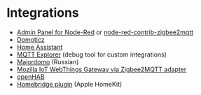 # Integrations

* [Admin Panel for Node-Red](https://github.com/ben423423n32j14e/zigbee2mqttadminpanel)
	or [node-red-contrib-zigbee2mqtt ](https://flows.nodered.org/node/node-red-contrib-zigbee2mqtt)
* [Domoticz](https://github.com/stas-demydiuk/domoticz-zigbee2mqtt-plugin)
* [Home Assistant](./home_assistant.md)
* [MQTT Explorer](https://mqtt-explorer.com) (debug tool for custom integrations)
* [Majordomo](https://github.com/directman66/majordomo-zigbee2mqtt/) (Russian)
* [Mozilla IoT WebThings Gateway via Zigbee2MQTT adapter](https://github.com/kabbi/zigbee2mqtt-adapter)
* [openHAB](https://community.openhab.org/t/howto-use-zigbee2mqtt-with-openhab-removing-proprietary-bridges-gateways/48768)
* [Homebridge plugin](https://github.com/itavero/homebridge-z2m/#readme) (Apple HomeKit)
